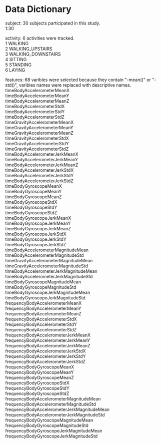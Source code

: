 # Data Dictionary

subject: 30 subjects participated in this study.<br/>
1:30

activity: 6 activities were tracked.<br/>
1            WALKING <br/>
2   WALKING_UPSTAIRS <br/>
3 WALKING_DOWNSTAIRS <br/>
4            SITTING <br/>
5           STANDING <br/>
6             LAYING <br/>

features: 68 varibles were selected because they contain "-mean()" or "-std()", varibles names were replaced with descriptive names. <br/>
timeBodyAccelerometerMeanX <br/>
timeBodyAccelerometerMeanY <br/>
timeBodyAccelerometerMeanZ <br/>
timeBodyAccelerometerStdX <br/>
timeBodyAccelerometerStdY <br/>
timeBodyAccelerometerStdZ <br/>
timeGravityAccelerometerMeanX <br/>
timeGravityAccelerometerMeanY <br/>
timeGravityAccelerometerMeanZ <br/>
timeGravityAccelerometerStdX <br/>
timeGravityAccelerometerStdY <br/>
timeGravityAccelerometerStdZ <br/>
timeBodyAccelerometerJerkMeanX <br/>
timeBodyAccelerometerJerkMeanY <br/>
timeBodyAccelerometerJerkMeanZ <br/>
timeBodyAccelerometerJerkStdX <br/>
timeBodyAccelerometerJerkStdY <br/>
timeBodyAccelerometerJerkStdZ <br/>
timeBodyGyroscopeMeanX <br/>
timeBodyGyroscopeMeanY <br/>
timeBodyGyroscopeMeanZ <br/>
timeBodyGyroscopeStdX <br/>
timeBodyGyroscopeStdY <br/>
timeBodyGyroscopeStdZ <br/>
timeBodyGyroscopeJerkMeanX <br/>
timeBodyGyroscopeJerkMeanY <br/>
timeBodyGyroscopeJerkMeanZ <br/>
timeBodyGyroscopeJerkStdX <br/>
timeBodyGyroscopeJerkStdY <br/>
timeBodyGyroscopeJerkStdZ <br/>
timeBodyAccelerometerMagnitudeMean <br/>
timeBodyAccelerometerMagnitudeStd <br/>
timeGravityAccelerometerMagnitudeMean <br/>
timeGravityAccelerometerMagnitudeStd <br/>
timeBodyAccelerometerJerkMagnitudeMean <br/>
timeBodyAccelerometerJerkMagnitudeStd <br/>
timeBodyGyroscopeMagnitudeMean <br/>
timeBodyGyroscopeMagnitudeStd <br/>
timeBodyGyroscopeJerkMagnitudeMean <br/>
timeBodyGyroscopeJerkMagnitudeStd <br/>
frequencyBodyAccelerometerMeanX <br/>
frequencyBodyAccelerometerMeanY <br/>
frequencyBodyAccelerometerMeanZ <br/>
frequencyBodyAccelerometerStdX <br/>
frequencyBodyAccelerometerStdY <br/>
frequencyBodyAccelerometerStdZ <br/>
frequencyBodyAccelerometerJerkMeanX <br/>
frequencyBodyAccelerometerJerkMeanY <br/>
frequencyBodyAccelerometerJerkMeanZ <br/>
frequencyBodyAccelerometerJerkStdX <br/>
frequencyBodyAccelerometerJerkStdY <br/>
frequencyBodyAccelerometerJerkStdZ <br/>
frequencyBodyGyroscopeMeanX <br/>
frequencyBodyGyroscopeMeanY <br/>
frequencyBodyGyroscopeMeanZ <br/>
frequencyBodyGyroscopeStdX <br/>
frequencyBodyGyroscopeStdY <br/>
frequencyBodyGyroscopeStdZ <br/>
frequencyBodyAccelerometerMagnitudeMean <br/>
frequencyBodyAccelerometerMagnitudeStd <br/>
frequencyBodyAccelerometerJerkMagnitudeMean <br/>
frequencyBodyAccelerometerJerkMagnitudeStd <br/>
frequencyBodyGyroscopeMagnitudeMean <br/>
frequencyBodyGyroscopeMagnitudeStd <br/>
frequencyBodyGyroscopeJerkMagnitudeMean <br/>
frequencyBodyGyroscopeJerkMagnitudeStd <br/>
